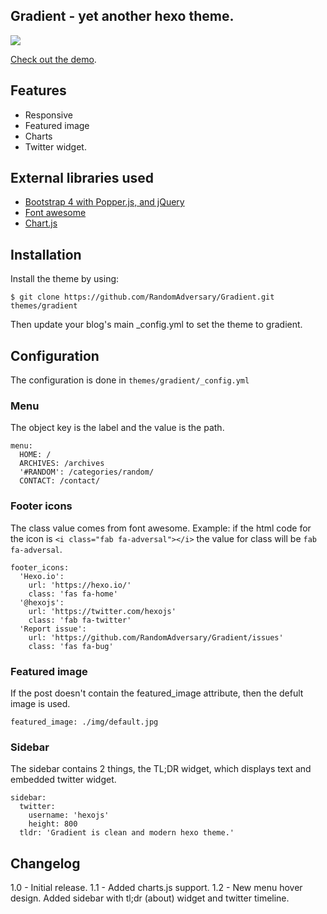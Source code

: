 ## Gradient - yet another hexo theme.
![](https://i.imgur.com/QBA9Z3i.jpg)

[Check out the demo](https://randomadversary.github.io/Gradient/).

## Features
- Responsive
- Featured image
- Charts
- Twitter widget.

## External libraries used
- [Bootstrap 4 with Popper.js, and jQuery](https://getbootstrap.com/)
- [Font awesome](https://fontawesome.com/)
- [Chart.js](https://www.chartjs.org/)

## Installation

Install the theme by using:

`$ git clone https://github.com/RandomAdversary/Gradient.git themes/gradient`

Then update your blog's main _config.yml to set the theme to gradient.

## Configuration
The configuration is done in `themes/gradient/_config.yml`
### Menu
The object key is the label and the value is the path.
```
menu:
  HOME: /
  ARCHIVES: /archives
  '#RANDOM': /categories/random/
  CONTACT: /contact/
```

### Footer icons
The class value comes from font awesome. Example: if the html code for the icon is `<i class="fab fa-adversal"></i>` the value for class will be `fab fa-adversal`.
```
footer_icons:
  'Hexo.io':
    url: 'https://hexo.io/'
    class: 'fas fa-home'
  '@hexojs':
    url: 'https://twitter.com/hexojs'
    class: 'fab fa-twitter'
  'Report issue':
    url: 'https://github.com/RandomAdversary/Gradient/issues'
    class: 'fas fa-bug'
```

### Featured image
If the post doesn't contain the featured_image attribute, then the defult image is used.

`featured_image: ./img/default.jpg`

### Sidebar
The sidebar contains 2 things, the TL;DR widget, which displays text and embedded twitter widget.
```
sidebar:
  twitter:
    username: 'hexojs'
    height: 800
  tldr: 'Gradient is clean and modern hexo theme.'
```

## Changelog
1.0 - Initial release.
1.1 - Added charts.js support.
1.2 - New menu hover design. Added sidebar with tl;dr (about) widget and twitter timeline.
